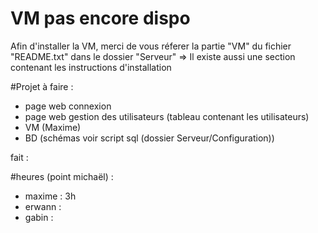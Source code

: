 # VM pas encore dispo
Afin d'installer la VM, merci de vous réferer la partie "VM" du fichier "README.txt" dans le dossier "Serveur"
=> Il existe aussi une section contenant les instructions d'installation


#Projet
à faire :
- page web connexion
- page web gestion des utilisateurs (tableau contenant les utilisateurs)
- VM (Maxime)
- BD (schémas voir script sql (dossier Serveur/Configuration))

fait :



#heures (point michaël) :
- maxime : 3h
- erwann :
- gabin :